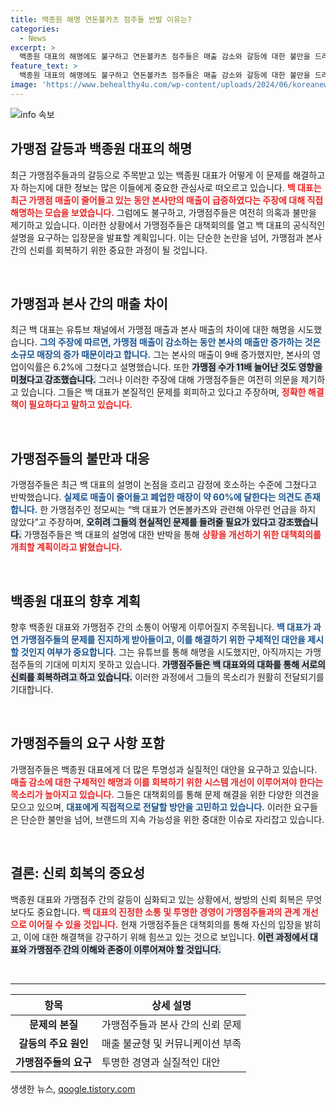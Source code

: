 ```yaml
---
title: 백종원 해명 연돈볼카츠 점주들 반발 이유는?
categories:
  - News
excerpt: >
  백종원 대표의 해명에도 불구하고 연돈볼카츠 점주들은 매출 감소와 갈등에 대한 불만을 드러냈다. 이들은 대책회의를 통해 백 대표의 추가 설명을 요구하며, 문제의 본질을 간과하고 있다고 주장하고 있다.
feature_text: >
  백종원 대표의 해명에도 불구하고 연돈볼카츠 점주들은 매출 감소와 갈등에 대한 불만을 드러냈다. 이들은 대책회의를 통해 백 대표의 추가 설명을 요구하며, 문제의 본질을 간과하고 있다고 주장하고 있다.
image: 'https://www.behealthy4u.com/wp-content/uploads/2024/06/koreanews.jpg'
---
```


<p><img src="https://www.behealthy4u.com/wp-content/uploads/2024/06/koreanews.jpg" alt="info 속보" /></p>

<h2 data-ke-size="size26">가맹점 갈등과 백종원 대표의 해명</h2>

<p data-ke-size="size16">최근 가맹점주들과의 갈등으로 주목받고 있는 백종원 대표가 어떻게 이 문제를 해결하고자 하는지에 대한 정보는 많은 이들에게 중요한 관심사로 떠오르고 있습니다. <b><span style="color: #ee2323;">백 대표는 최근 가맹점 매출이 줄어들고 있는 동안 본사만의 매출이 급증하였다는 주장에 대해 직접 해명하는 모습을 보였습니다.</span></b> 그럼에도 불구하고, 가맹점주들은 여전히 의혹과 불만을 제기하고 있습니다. 이러한 상황에서 가맹점주들은 대책회의를 열고 백 대표의 공식적인 설명을 요구하는 입장문을 발표할 계획입니다. 이는 단순한 논란을 넘어, 가맹점과 본사 간의 신뢰를 회복하기 위한 중요한 과정이 될 것입니다.</p>

<p data-ke-size="size16">&nbsp;</p>

<h2 data-ke-size="size26">가맹점과 본사 간의 매출 차이</h2>

<p data-ke-size="size16">최근 백 대표는 유튜브 채널에서 가맹점 매출과 본사 매출의 차이에 대한 해명을 시도했습니다. <b><span style="color: #1a5490;">그의 주장에 따르면, 가맹점 매출이 감소하는 동안 본사의 매출만 증가하는 것은 소규모 매장의 증가 때문이라고 합니다.</span></b> 그는 본사의 매출이 9배 증가했지만, 본사의 영업이익률은 6.2%에 그쳤다고 설명했습니다. 또한 <b><span style="background-color: #21538527;">가맹점 수가 11배 늘어난 것도 영향을 미쳤다고 강조했습니다.</span></b> 그러나 이러한 주장에 대해 가맹점주들은 여전히 의문을 제기하고 있습니다. 그들은 백 대표가 본질적인 문제를 회피하고 있다고 주장하며, <b><span style="color: #ee2323;">정확한 해결책이 필요하다고 말하고 있습니다.</span></b></p>

<p data-ke-size="size16">&nbsp;</p>

<h2 data-ke-size="size26">가맹점주들의 불만과 대응</h2>

<p data-ke-size="size16">가맹점주들은 최근 백 대표의 설명이 논점을 흐리고 감정에 호소하는 수준에 그쳤다고 반박했습니다. <b><span style="color: #1a5490;">실제로 매출이 줄어들고 폐업한 매장이 약 60%에 달한다는 의견도 존재합니다.</span></b> 한 가맹점주인 정모씨는 “백 대표가 연돈볼카츠와 관련해 아무런 언급을 하지 않았다”고 주장하며, <b><span style="background-color: #21538527;">오히려 그들의 현실적인 문제를 들려줄 필요가 있다고 강조했습니다.</span></b> 가맹점주들은 백 대표의 설명에 대한 반박을 통해 <b><span style="color: #ee2323;">상황을 개선하기 위한 대책회의를 개최할 계획이라고 밝혔습니다.</span></b></p>

<p data-ke-size="size16">&nbsp;</p>

<h2 data-ke-size="size26">백종원 대표의 향후 계획</h2>

<p data-ke-size="size16">향후 백종원 대표와 가맹점주 간의 소통이 어떻게 이루어질지 주목됩니다. <b><span style="color: #1a5490;">백 대표가 과연 가맹점주들의 문제를 진지하게 받아들이고, 이를 해결하기 위한 구체적인 대안을 제시할 것인지 여부가 중요합니다.</span></b> 그는 유튜브를 통해 해명을 시도했지만, 아직까지는 가맹점주들의 기대에 미치지 못하고 있습니다. <b><span style="background-color: #21538527;">가맹점주들은 백 대표와의 대화를 통해 서로의 신뢰를 회복하려고 하고 있습니다.</span></b> 이러한 과정에서 그들의 목소리가 원활히 전달되기를 기대합니다.</p>

<p data-ke-size="size16">&nbsp;</p>

<h2 data-ke-size="size26">가맹점주들의 요구 사항 포함</h2>

<p data-ke-size="size16">가맹점주들은 백종원 대표에게 더 많은 투명성과 실질적인 대안을 요구하고 있습니다. <b><span style="color: #ee2323;">매출 감소에 대한 구체적인 해명과 이를 회복하기 위한 시스템 개선이 이루어져야 한다는 목소리가 높아지고 있습니다.</span></b> 그들은 대책회의를 통해 문제 해결을 위한 다양한 의견을 모으고 있으며, <b><span style="color: #1a5490;">대표에게 직접적으로 전달할 방안을 고민하고 있습니다.</span></b> 이러한 요구들은 단순한 불만을 넘어, 브랜드의 지속 가능성을 위한 중대한 이슈로 자리잡고 있습니다.</p>

<p data-ke-size="size16">&nbsp;</p>

<h2 data-ke-size="size26">결론: 신뢰 회복의 중요성</h2>

<p data-ke-size="size16">백종원 대표와 가맹점주 간의 갈등이 심화되고 있는 상황에서, 쌍방의 신뢰 회복은 무엇보다도 중요합니다. <b><span style="color: #ee2323;">백 대표의 진정한 소통 및 투명한 경영이 가맹점주들과의 관계 개선으로 이어질 수 있을 것입니다.</span></b> 현재 가맹점주들은 대책회의를 통해 자신의 입장을 밝히고, 이에 대한 해결책을 강구하기 위해 힘쓰고 있는 것으로 보입니다. <b><span style="background-color: #21538527;">이런 과정에서 대표와 가맹점주 간의 이해와 존중이 이루어져야 할 것입니다.</span></b></p>

<p data-ke-size="size16">&nbsp;</p>

<hr>

<table>
    <thead>
        <tr>
            <th>항목</th>
            <th>상세 설명</th>
        </tr>
    </thead>
    <tbody>
        <tr>
            <td style="text-align: center; height: 17px;"><b>문제의 본질</b></td>
            <td>가맹점주들과 본사 간의 신뢰 문제</td>
        </tr>
        <tr>
            <td style="text-align: center; height: 17px;"><b>갈등의 주요 원인</b></td>
            <td>매출 불균형 및 커뮤니케이션 부족</td>
        </tr>
        <tr>
            <td style="text-align: center; height: 17px;"><b>가맹점주들의 요구</b></td>
            <td>투명한 경영과 실질적인 대안</td>
        </tr>
    </tbody>
</table>

<p data-ke-size="size16"></p>
생생한 뉴스, <a href="https://qoogle.tistory.com" rel="dofollow">qoogle.tistory.com</a>


